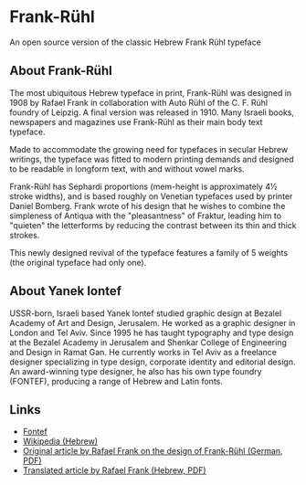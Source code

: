 # Frank-Rühl
An open source version of the classic Hebrew Frank Rühl typeface

## About Frank-Rühl

The most ubiquitous Hebrew typeface in print, Frank-Rühl was designed in 1908 by Rafael Frank in collaboration with Auto Rühl of the C. F. Rühl foundry of Leipzig. A final version was released in 1910. Many Israeli books, newspapers and magazines use Frank-Rühl as their main body text typeface.

Made to accommodate the growing need for typefaces in secular Hebrew writings, the typeface was fitted to modern printing demands and designed to be readable in longform text, with and without vowel marks.

Frank-Rühl has Sephardi proportions (mem-height is approximately 4½ stroke widths), and is based roughly on Venetian typefaces used by printer Daniel Bomberg. Frank wrote of his design that he wishes to combine the simpleness of Antiqua with the "pleasantness" of Fraktur, leading him to "quieten" the letterforms by reducing the contrast between its thin and thick strokes.

This newly designed revival of the typeface features a family of 5 weights (the original typeface had only one).

## About Yanek Iontef

USSR-born, Israeli based Yanek Iontef studied graphic design at Bezalel Academy of Art and Design, Jerusalem. He worked as a graphic designer in London and Tel Aviv. Since 1995 he has taught typography and type design at the Bezalel Academy in Jerusalem and Shenkar College of Engineering and Design in Ramat Gan. He currently works in Tel Aviv as a freelance designer specializing in type design, corporate identity and editorial design. An award-winning type designer, he also has his own type foundry (FONTEF), producing a range of Hebrew and Latin fonts.

## Links

* [Fontef](http://fontef.com/)
* [Wikipedia (Hebrew)](https://he.wikipedia.org/wiki/%D7%A4%D7%A8%D7%A0%D7%A7-%D7%A8%D7%99%D7%94%D7%9C)
* [Original article by Rafael Frank on the design of Frank-Rühl (German, PDF)](http://www.tau.ac.il/~stoledo/fonts/frank-scanned.pdf)
* [Translated article by Rafael Frank (Hebrew, PDF)](http://www.tau.ac.il/~stoledo/fonts/frank-hebrew.pdf)
